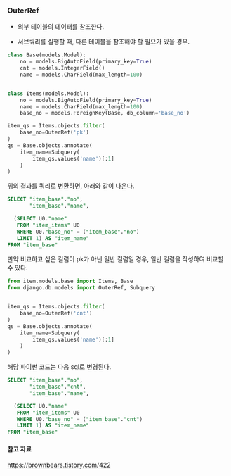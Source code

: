 

### OuterRef

- 외부 테이블의 데이터를 참조한다.

- 서브쿼리를 실행할 때, 다른 테이블을 참조해야 할 필요가 있을 경우. 

```python
class Base(models.Model):
    no = models.BigAutoField(primary_key=True)
    cnt = models.IntegerField()
    name = models.CharField(max_length=100)


class Items(models.Model):
    no = models.BigAutoField(primary_key=True)
    name = models.CharField(max_length=100)
    base_no = models.ForeignKey(Base, db_column='base_no')
```

```python
item_qs = Items.objects.filter(
    base_no=OuterRef('pk')
)
qs = Base.objects.annotate(
    item_name=Subquery(
        item_qs.values('name')[:1]
    )
)
```

위의 결과를 쿼리로 변환하면, 아래와 같이 나온다.
```sql
SELECT "item_base"."no",
       "item_base"."name",

  (SELECT U0."name"
   FROM "item_items" U0
   WHERE U0."base_no" = ("item_base"."no")
   LIMIT 1) AS "item_name"
FROM "item_base"
```

만약 비교하고 싶은 컬럼이 pk가 아닌 일반 컬럼일 경우, 일반 컬럼을 작성하여 비교할 수 있다.

```python
from item.models.base import Items, Base
from django.db.models import OuterRef, Subquery


item_qs = Items.objects.filter(
    base_no=OuterRef('cnt')
)
qs = Base.objects.annotate(
    item_name=Subquery(
        item_qs.values('name')[:1]
    )
)
```

해당 파이썬 코드는 다음 sql로 변경된다.
```sql
SELECT "item_base"."no",
       "item_base"."cnt",
       "item_base"."name",

  (SELECT U0."name"
   FROM "item_items" U0
   WHERE U0."base_no" = ("item_base"."cnt")
   LIMIT 1) AS "item_name"
FROM "item_base"
```

#### 참고 자료 
https://brownbears.tistory.com/422
